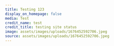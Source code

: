 ```yaml
---
title: Testing 123
display_on_homepage: false
media: Test
credit_name: test
credit_title: testing site status
image: assets/images/uploads/1676452592706.jpeg
source: assets/images/uploads/1676452592706.jpeg
---
```

